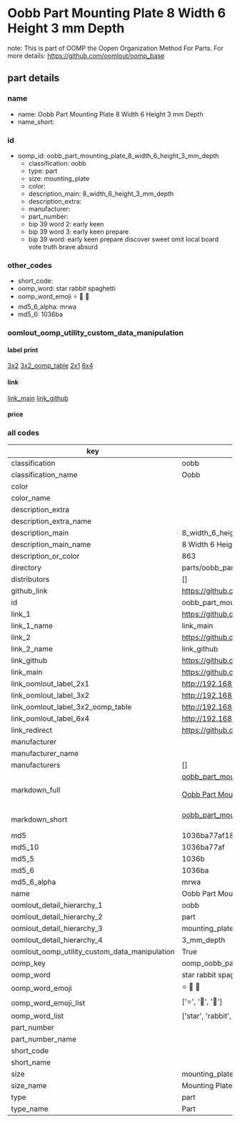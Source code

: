# Oobb Part Mounting Plate 8 Width 6 Height 3 mm Depth  

note: This is part of OOMP the Oopen Organization Method For Parts. For more details: https://github.com/oomlout/oomp_base

##  part details
  







### name
* name: Oobb Part Mounting Plate 8 Width 6 Height 3 mm Depth
* name_short: 
### id
* oomp_id: oobb_part_mounting_plate_8_width_6_height_3_mm_depth
  * classification: oobb
  * type: part
  * size: mounting_plate
  * color: 
  * description_main: 8_width_6_height_3_mm_depth
  * description_extra: 
  * manufacturer: 
  * part_number: 
  * bip 39 word 2: early keen
  * bip 39 word 3: early keen prepare
  * bip 39 word: early keen prepare discover sweet omit local board vote truth brave absurd

### other_codes
* short_code: 
* oomp_word: star rabbit spaghetti
* oomp_word_emoji :star: :rabbit: :spaghetti:
* md5_6_alpha: mrwa
* md5_6: 1036ba






### oomlout_oomp_utility_custom_data_manipulation
#### label print
[3x2](http://192.168.1.245:1112/?label=oomp%20mrwa)
[3x2_oomp_table](http://192.168.1.108:1112/?label=oomp%20mrwa)
[2x1](http://192.168.1.242:1112/?label=oomp%20mrwa)
[6x4](http://192.168.1.55:1112/?label=oomp%20mrwa)    

#### link

[link_main](https://github.com/oomlout/oomlout_oomp_version_1_messy/tree/main/parts/oobb_part_mounting_plate_8_width_6_height_3_mm_depth) [link_github](https://github.com/oomlout/oomlout_oomp_version_1_messy/tree/main/parts/oobb_part_mounting_plate_8_width_6_height_3_mm_depth)                             

#### price







### all codes 
| key | value |  
| --- | --- |  
| classification | oobb |  
| classification_name | Oobb |  
| color |  |  
| color_name |  |  
| description_extra |  |  
| description_extra_name |  |  
| description_main | 8_width_6_height_3_mm_depth |  
| description_main_name | 8 Width 6 Height 3 mm Depth |  
| description_or_color | 863 |  
| directory | parts/oobb_part_mounting_plate_8_width_6_height_3_mm_depth |  
| distributors | [] |  
| github_link | https://github.com/oomlout/oomlout_oomp_part_src/tree/main/parts/oobb_part_mounting_plate_8_width_6_height_3_mm_depth |  
| id | oobb_part_mounting_plate_8_width_6_height_3_mm_depth |  
| link_1 | https://github.com/oomlout/oomlout_oomp_version_1_messy/tree/main/parts/oobb_part_mounting_plate_8_width_6_height_3_mm_depth |  
| link_1_name | link_main |  
| link_2 | https://github.com/oomlout/oomlout_oomp_version_1_messy/tree/main/parts/oobb_part_mounting_plate_8_width_6_height_3_mm_depth |  
| link_2_name | link_github |  
| link_github | https://github.com/oomlout/oomlout_oomp_version_1_messy/tree/main/parts/oobb_part_mounting_plate_8_width_6_height_3_mm_depth |  
| link_main | https://github.com/oomlout/oomlout_oomp_version_1_messy/tree/main/parts/oobb_part_mounting_plate_8_width_6_height_3_mm_depth |  
| link_oomlout_label_2x1 | http://192.168.1.242:1112/?label=oomp%20mrwa |  
| link_oomlout_label_3x2 | http://192.168.1.245:1112/?label=oomp%20mrwa |  
| link_oomlout_label_3x2_oomp_table | http://192.168.1.108:1112/?label=oomp%20mrwa |  
| link_oomlout_label_6x4 | http://192.168.1.55:1112/?label=oomp%20mrwa |  
| link_redirect | https://github.com/oomlout/oomlout_oomp_version_1_messy/tree/main/parts/oobb_part_mounting_plate_8_width_6_height_3_mm_depth |  
| manufacturer |  |  
| manufacturer_name |  |  
| manufacturers | [] |  
| markdown_full | [oobb_part_mounting_plate_8_width_6_height_3_mm_depth](none)<br>[](none)<br>[Oobb Part Mounting Plate 8 Width 6 Height 3 Mm Depth](none)<br><br> |  
| markdown_short | [oobb_part_mounting_plate_8_width_6_height_3_mm_depth](none)<br><br> |  
| md5 | 1036ba77af18b06a69edd3ef53de6a29 |  
| md5_10 | 1036ba77af |  
| md5_5 | 1036b |  
| md5_6 | 1036ba |  
| md5_6_alpha | mrwa |  
| name | Oobb Part Mounting Plate 8 Width 6 Height 3 mm Depth |  
| oomlout_detail_hierarchy_1 | oobb |  
| oomlout_detail_hierarchy_2 | part |  
| oomlout_detail_hierarchy_3 | mounting_plate |  
| oomlout_detail_hierarchy_4 | 3_mm_depth |  
| oomlout_oomp_utility_custom_data_manipulation | True |  
| oomp_key | oomp_oobb_part_mounting_plate_8_width_6_height_3_mm_depth |  
| oomp_word | star rabbit spaghetti |  
| oomp_word_emoji | :star: :rabbit: :spaghetti: |  
| oomp_word_emoji_list | [':star:', ':rabbit:', ':spaghetti:'] |  
| oomp_word_list | ['star', 'rabbit', 'spaghetti'] |  
| part_number |  |  
| part_number_name |  |  
| short_code |  |  
| short_name |  |  
| size | mounting_plate |  
| size_name | Mounting Plate |  
| type | part |  
| type_name | Part |  
